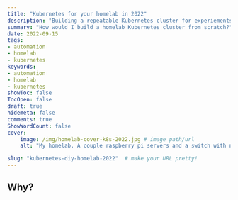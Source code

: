 ```yaml
---
title: "Kubernetes for your homelab in 2022"
description: "Building a repeatable Kubernetes cluster for experiements. Documenting any failures or wins along the way"
summary: "How would I build a homelab Kubernetes cluster from scratch?"
date: 2022-09-15
tags:
- automation
- homelab
- kubernetes
keywords:
- automation
- homelab
- kubernetes
showToc: false
TocOpen: false
draft: true
hidemeta: false
comments: true
ShowWordCount: false
cover:
    image: /img/homelab-cover-k8s-2022.jpg # image path/url
    alt: "My homelab. A couple raspberry pi servers and a switch with network cables." # alt text

slug: "kubernetes-diy-homelab-2022"  # make your URL pretty!
---
```


## Why?

